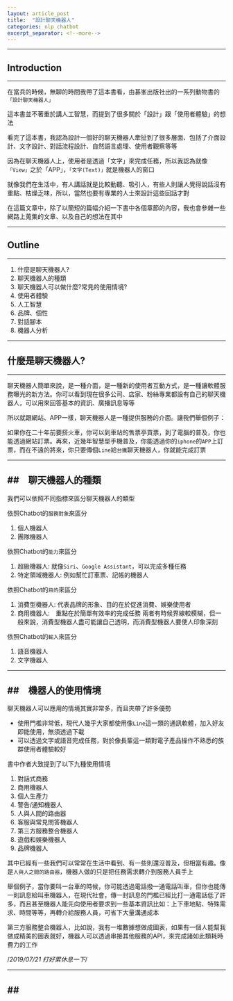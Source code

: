 ```yaml
---
layout: article_post
title:  "設計聊天機器人"
categories: nlp chatbot
excerpt_separator: <!--more-->
---
```


---
## Introduction
---

在當兵的時候，無聊的時間我帶了這本書看，由碁峯出版社出的一系列動物書的`「設計聊天機器人」`

這本書並不著重於講人工智慧，而提到了很多關於「設計」跟「使用者體驗」的想法

看完了這本書，我認為設計一個好的聊天機器人牽扯到了很多層面、包括了介面設計、文字設計、對話流程設計、自然語言處理、使用者觀察等等

因為在聊天機器人上，使用者是透過「文字」來完成任務，所以我認為就像`「View」`之於「APP」，`「文字(Text)」`就是機器人的窗口

就像我們在生活中，有人講話就是比較動聽、吸引人，有些人則讓人覺得說話沒有重點、枯燥乏味，所以，當然也要有專業的人士來設計這些回話才對

在這篇文章中，除了以簡短的篇幅介紹一下書中各個章節的內容，我也會參雜一些網路上蒐集的文章、以及自己的想法在其中

 <!--more-->

---
## Outline
---

1. 什麼是聊天機器人?
2. 聊天機器人的種類
3. 聊天機器人可以做什麼?常見的使用情境?
4. 使用者體驗
5. 人工智慧
6. 品牌、個性
7. 對話腳本
8. 機器人分析

---
## 什麼是聊天機器人?
---  

聊天機器人簡單來說，是一種介面，是一種新的使用者互動方式，是一種讓軟體服務曝光的新方法。你可以看到現在很多公司、店家、粉絲專業都設有自己的聊天機器人，可以用來回答基本的資訊、廣播訊息等等

所以就跟網站、APP一樣，聊天機器人是一種提供服務的介面。讓我們舉個例子：

如果你在二十年前要搭火車，你可以到車站的售票亭買票，到了電腦的普及，你也能透過網站訂票。再來，近幾年智慧型手機普及，你能透過你的`iphone`的`APP`上訂票，而在不遠的將來，你只要傳個`Line`給`台鐵`聊天機器人，你就能完成訂票

---
##　聊天機器人的種類
---

我們可以依照不同指標來區分聊天機器人的類型

依照Chatbot的`服務對象`來區分
1. 個人機器人
2. 團隊機器人

依照Chatbot的`能力`來區分
1. 超級機器人: 就像`Siri`、`Google Assistant`，可以完成多種任務
2. 特定領域機器人: 例如幫忙訂車票、記帳的機器人

依照Chatbot的`目的`來區分
1. 消費型機器人: 代表品牌的形象、目的在於促進消費、娛樂使用者
2. 商用機器人:　重點在於簡單有效率的完成任務
兩者有時候界線較模糊，但一般來說，消費型機器人盡可能讓自己透明，而消費型機器人要使人印象深刻

依照Chatbot的`輸入`來區分
1. 語音機器人
2. 文字機器人

---
##　機器人的使用情境
---

聊天機器人可以應用的情境其實非常多，而且夾帶了許多優勢

- 使用門檻非常低，現代人幾乎大家都使用像`Line`這一類的通訊軟體，加入好友即能使用，無須透過下載
- 可以透過文字或語音完成任務，對於像長輩這一類對電子產品操作不熟悉的族群使用者體驗較好

書中作者大致提到了以下九種使用情境

1. 對話式商務
2. 商用機器人
3. 個人生產力
4. 警告/通知機器人
5. 人與人間的路由器
6. 客服與常見問答機器人
7. 第三方服務整合機器人
8. 遊戲和娛樂機器人
9. 品牌機器人

其中已經有一些我們可以常常在生活中看到、有一些則還沒普及，但相當有趣。像是`人與人之間的路由器`，機器人做的只是把任務需求轉介到服務人員手上

舉個例子，當你要叫一台車的時候，你可能透過電話撥一通電話叫車，但你也能傳一則訊息給叫車機器人，在現代社會，傳一封訊息的門檻已經比打一通電話低了許多，而且甚至機器人能先向使用者要求到一些基本資訊比如：上下車地點、特殊需求、時間等等，再轉介給服務人員，可省下大量溝通成本

第三方服務整合機器人，比如說，我有一堆數據想做成圖表，如果有一個人能幫我做成精美的圖表就好，機器人可以透過串接其他服務的API，來完成諸如此類耗時費力的工作

/*2019/07/21 打好累休息一下*/

---
##　
---

